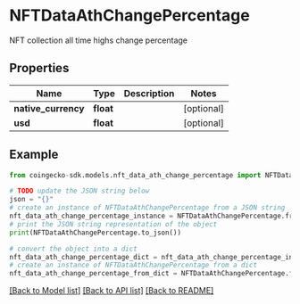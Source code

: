 # NFTDataAthChangePercentage

NFT collection all time highs change percentage

## Properties

Name | Type | Description | Notes
------------ | ------------- | ------------- | -------------
**native_currency** | **float** |  | [optional] 
**usd** | **float** |  | [optional] 

## Example

```python
from coingecko-sdk.models.nft_data_ath_change_percentage import NFTDataAthChangePercentage

# TODO update the JSON string below
json = "{}"
# create an instance of NFTDataAthChangePercentage from a JSON string
nft_data_ath_change_percentage_instance = NFTDataAthChangePercentage.from_json(json)
# print the JSON string representation of the object
print(NFTDataAthChangePercentage.to_json())

# convert the object into a dict
nft_data_ath_change_percentage_dict = nft_data_ath_change_percentage_instance.to_dict()
# create an instance of NFTDataAthChangePercentage from a dict
nft_data_ath_change_percentage_from_dict = NFTDataAthChangePercentage.from_dict(nft_data_ath_change_percentage_dict)
```
[[Back to Model list]](../README.md#documentation-for-models) [[Back to API list]](../README.md#documentation-for-api-endpoints) [[Back to README]](../README.md)


